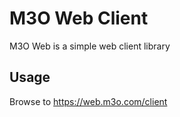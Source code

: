# M3O Web Client

M3O Web is a simple web client library

## Usage

Browse to https://web.m3o.com/client

